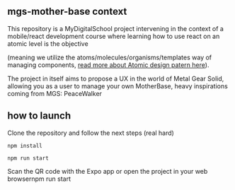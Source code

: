 ## mgs-mother-base context

This repository is a MyDigitalSchool project intervening in the context of a mobile/react development course where learning how to use react on an atomic level is the objective

(meaning we utilize the atoms/molecules/organisms/templates way of managing components, [read more about Atomic design patern here](https://medium.com/@janelle.wg/atomic-design-pattern-how-to-structure-your-react-application-2bb4d9ca5f97)).

The project in itself aims to propose a UX in the world of Metal Gear Solid, allowing you as a user to manage your own MotherBase, heavy inspirations coming from MGS: PeaceWalker

## how to launch

Clone the repository and follow the next steps (real hard)

```
npm install
```

```
npm run start
```

Scan the QR code with the Expo app or open the project in your web browsernpm run start
